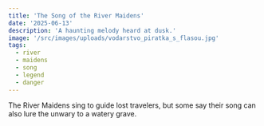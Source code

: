 ```yaml
---
title: 'The Song of the River Maidens'
date: '2025-06-13'
description: 'A haunting melody heard at dusk.'
image: '/src/images/uploads/vodarstvo_piratka_s_flasou.jpg'
tags:
  - river
  - maidens
  - song
  - legend
  - danger
---
```


The River Maidens sing to guide lost travelers, but some say their song can also lure the unwary to a watery grave.
